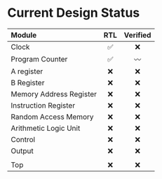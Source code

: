 # Current Design Status

| Module                  | RTL | Verified |
| :---------------------- | :-: | :-: |
| Clock                   |✅|❌|
| Program Counter         |✅|〰️|
| A register              |❌|❌|
| B Register              |❌|❌|
| Memory Address Register |❌|❌|
| Instruction Register    |❌|❌|
| Random Access Memory    |❌|❌|
| Arithmetic Logic Unit   |❌|❌|
| Control                 |❌|❌|
| Output                  |❌|❌|
||||
| Top                     |❌|❌|
